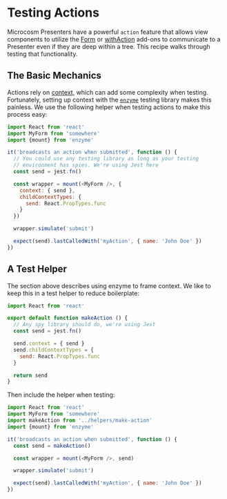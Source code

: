 # Testing Actions

Microcosm Presenters have a powerful `action` feature that allows view
components to utilize the [Form](../api/form.md)
or [withAction](../api/with-action.md) add-ons to communicate to a
Presenter even if they are deep within a tree. This recipe walks
through testing that functionality.

## The Basic Mechanics

Actions rely
on [context](https://facebook.github.io/react/docs/context.html),
which can add some complexity when testing. Fortunately, setting up
context with the [`enzyme`](https://github.com/airbnb/enzyme) testing
library makes this painless. We use the following helper when testing
actions to make this process easy:

```javascript
import React from 'react'
import MyForm from 'somewhere'
import {mount} from 'enzyme'

it('broadcasts an action when submitted', function () {
  // You could use any testing library as long as your testing
  // environment has spies. We're using Jest here
  const send = jest.fn()

  const wrapper = mount(<MyForm />, {
    context: { send },
    childContextTypes: {
      send: React.PropTypes.func
    }
  })

  wrapper.simulate('submit')

  expect(send).lastCalledWith('myAction', { name: 'John Doe' })
})
```

## A Test Helper

The section above describes using enzyme to frame context. We like to
keep this in a test helper to reduce boilerplate:

```javascript
import React from 'react'

export default function makeAction () {
  // Any spy library should do, we're using Jest
  const send = jest.fn()

  send.context = { send }
  send.childContextTypes = {
    send: React.PropTypes.func
  }

  return send
}
```

Then include the helper when testing:

```javascript
import React from 'react'
import MyForm from 'somewhere'
import makeAction from '../helpers/make-action'
import {mount} from 'enzyme'

it('broadcasts an action when submitted', function () {
  const send = makeAction()

  const wrapper = mount(<MyForm />, send)

  wrapper.simulate('submit')

  expect(send).lastCalledWith('myAction', { name: 'John Doe' })
})
```
